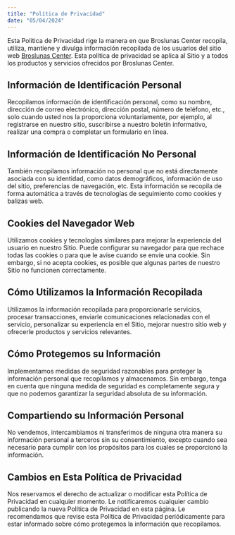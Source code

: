 ```yaml
---
title: "Política de Privacidad"
date: "05/04/2024"
---
```


Esta Política de Privacidad rige la manera en que Broslunas Center recopila, utiliza, mantiene y divulga información recopilada de los usuarios del sitio web [Broslunas Center](https://broslunas.vercel.app). Esta política de privacidad se aplica al Sitio y a todos los productos y servicios ofrecidos por Broslunas Center.

## Información de Identificación Personal
Recopilamos información de identificación personal, como su nombre, dirección de correo electrónico, dirección postal, número de teléfono, etc., solo cuando usted nos la proporciona voluntariamente, por ejemplo, al registrarse en nuestro sitio, suscribirse a nuestro boletín informativo, realizar una compra o completar un formulario en línea.

## Información de Identificación No Personal
También recopilamos información no personal que no está directamente asociada con su identidad, como datos demográficos, información de uso del sitio, preferencias de navegación, etc. Esta información se recopila de forma automática a través de tecnologías de seguimiento como cookies y balizas web.

## Cookies del Navegador Web
Utilizamos cookies y tecnologías similares para mejorar la experiencia del usuario en nuestro Sitio. Puede configurar su navegador para que rechace todas las cookies o para que le avise cuando se envíe una cookie. Sin embargo, si no acepta cookies, es posible que algunas partes de nuestro Sitio no funcionen correctamente.

## Cómo Utilizamos la Información Recopilada
Utilizamos la información recopilada para proporcionarle servicios, procesar transacciones, enviarle comunicaciones relacionadas con el servicio, personalizar su experiencia en el Sitio, mejorar nuestro sitio web y ofrecerle productos y servicios relevantes.

## Cómo Protegemos su Información
Implementamos medidas de seguridad razonables para proteger la información personal que recopilamos y almacenamos. Sin embargo, tenga en cuenta que ninguna medida de seguridad es completamente segura y que no podemos garantizar la seguridad absoluta de su información.

## Compartiendo su Información Personal
No vendemos, intercambiamos ni transferimos de ninguna otra manera su información personal a terceros sin su consentimiento, excepto cuando sea necesario para cumplir con los propósitos para los cuales se proporcionó la información.

## Cambios en Esta Política de Privacidad
Nos reservamos el derecho de actualizar o modificar esta Política de Privacidad en cualquier momento. Le notificaremos cualquier cambio publicando la nueva Política de Privacidad en esta página. Le recomendamos que revise esta Política de Privacidad periódicamente para estar informado sobre cómo protegemos la información que recopilamos.